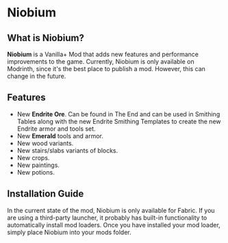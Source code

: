 # Niobium

## What is Niobium?

**Niobium** is a Vanilla+ Mod that adds new features and performance improvements to the game. Currently, Niobium is only available on Modrinth, since it's the best place to publish a mod. However, this can change in the future.

## Features

- New **Endrite Ore**. Can be found in The End and can be used in Smithing Tables along with the new Endrite Smithing Templates to create the new Endrite armor and tools set.
- New **Emerald** tools and armor.
- New wood variants.
- New stairs/slabs variants of blocks.
- New crops.
- New paintings.
- New potions.

## Installation Guide

In the current state of the mod, Niobium is only available for Fabric. If you are using a third-party launcher, it probably has built-in functionality to automatically install mod loaders. Once you have installed your mod loader, simply place Niobium into your mods folder.


